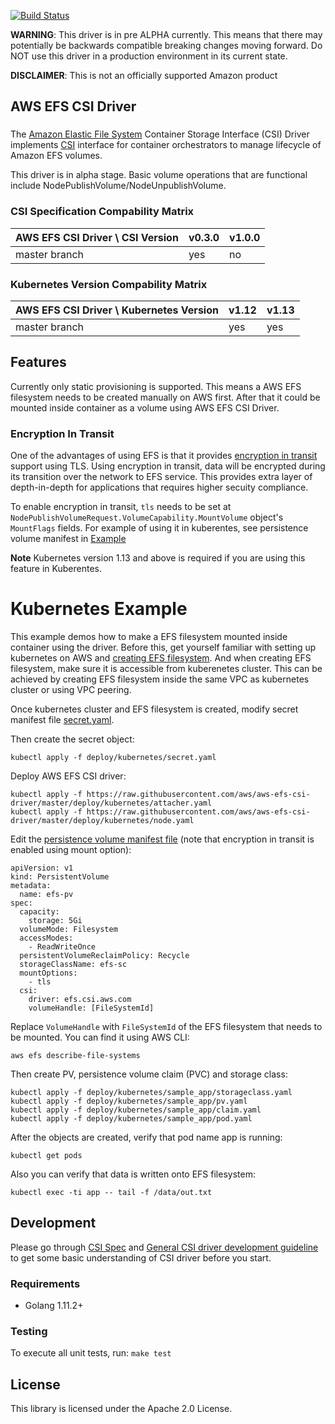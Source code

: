 [![Build Status](https://travis-ci.org/aws/aws-efs-csi-driver.svg?branch=master)](https://travis-ci.org/aws/aws-efs-csi-driver)

**WARNING**: This driver is in pre ALPHA currently. This means that there may potentially be backwards compatible breaking changes moving forward. Do NOT use this driver in a production environment in its current state.

**DISCLAIMER**: This is not an officially supported Amazon product

## AWS EFS CSI Driver
###

The [Amazon Elastic File System](https://aws.amazon.com/efs/) Container Storage Interface (CSI) Driver implements [CSI](https://github.com/container-storage-interface/spec/blob/master/spec.md) interface for container orchestrators to manage lifecycle of Amazon EFS volumes.

This driver is in alpha stage. Basic volume operations that are functional include NodePublishVolume/NodeUnpublishVolume.

### CSI Specification Compability Matrix
| AWS EFS CSI Driver \ CSI Version       | v0.3.0| v1.0.0 |
|----------------------------------------|-------|--------|
| master branch                          | yes   | no     |

### Kubernetes Version Compability Matrix
| AWS EFS CSI Driver \ Kubernetes Version| v1.12 | v1.13 |
|----------------------------------------|-------|-------|
| master branch                          | yes   | yes   |

## Features
Currently only static provisioning is supported. This means a AWS EFS filesystem needs to be created manually on AWS first. After that it could be mounted inside container as a volume using AWS EFS CSI Driver.

### Encryption In Transit
One of the advantages of using EFS is that it provides [encryption in transit](https://aws.amazon.com/blogs/aws/new-encryption-of-data-in-transit-for-amazon-efs/) support using TLS. Using encryption in transit, data will be encrypted during its transition over the network to EFS service. This provides extra layer of depth-in-depth for applications that requires higher secuity compliance.

To enable encryption in transit, `tls` needs to be set at `NodePublishVolumeRequest.VolumeCapability.MountVolume` object's `MountFlags` fields. For example of using it in kuberentes, see persistence volume manifest in [Example](#kubernetes-example)

**Note** Kubernetes version 1.13 and above is required if you are using this feature in Kuberentes.

# Kubernetes Example
This example demos how to make a EFS filesystem mounted inside container using the driver. Before this, get yourself familiar with setting up kubernetes on AWS and [creating EFS filesystem](https://docs.aws.amazon.com/efs/latest/ug/getting-started.html). And when creating EFS filesystem, make sure it is accessible from kuberenetes cluster. This can be achieved by creating EFS filesystem inside the same VPC as kubernetes cluster or using VPC peering.

Once kubernetes cluster and EFS filesystem is created, modify secret manifest file [secret.yaml](../deploy/kubernetes/secret.yaml). 

Then create the secret object:
```
kubectl apply -f deploy/kubernetes/secret.yaml 
```

Deploy AWS EFS CSI driver:

```
kubectl apply -f https://raw.githubusercontent.com/aws/aws-efs-csi-driver/master/deploy/kubernetes/attacher.yaml 
kubectl apply -f https://raw.githubusercontent.com/aws/aws-efs-csi-driver/master/deploy/kubernetes/node.yaml
```

Edit the [persistence volume manifest file](../deploy/kubernetes/sample_app/pv.yaml) (note that encryption in transit is enabled using mount option):
```
apiVersion: v1
kind: PersistentVolume
metadata:
  name: efs-pv
spec:
  capacity:
    storage: 5Gi
  volumeMode: Filesystem
  accessModes:
    - ReadWriteOnce
  persistentVolumeReclaimPolicy: Recycle
  storageClassName: efs-sc
  mountOptions:
    - tls
  csi:
    driver: efs.csi.aws.com
    volumeHandle: [FileSystemId] 
```
Replace `VolumeHandle` with `FileSystemId` of the EFS filesystem that needs to be mounted. You can find it using AWS CLI:

```
aws efs describe-file-systems 
```

Then create PV, persistence volume claim (PVC) and storage class:
```
kubectl apply -f deploy/kubernetes/sample_app/storageclass.yaml
kubectl apply -f deploy/kubernetes/sample_app/pv.yaml
kubectl apply -f deploy/kubernetes/sample_app/claim.yaml
kubectl apply -f deploy/kubernetes/sample_app/pod.yaml
```

After the objects are created, verify that pod name app is running:

```
kubectl get pods
```

Also you can verify that data is written onto EFS filesystem:

```
kubectl exec -ti app -- tail -f /data/out.txt
```

## Development
Please go through [CSI Spec](https://github.com/container-storage-interface/spec/blob/master/spec.md) and [General CSI driver development guideline](https://kubernetes-csi.github.io/docs/Development.html) to get some basic understanding of CSI driver before you start.

### Requirements
* Golang 1.11.2+

### Testing
To execute all unit tests, run: `make test`

## License
This library is licensed under the Apache 2.0 License. 
